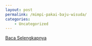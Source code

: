 ```yaml
---
layout: post
permalink: /mimpi-pakai-baju-wisuda/
categories:
    - Uncategorized
---
```


[Baca Selengkapnya](/09)
